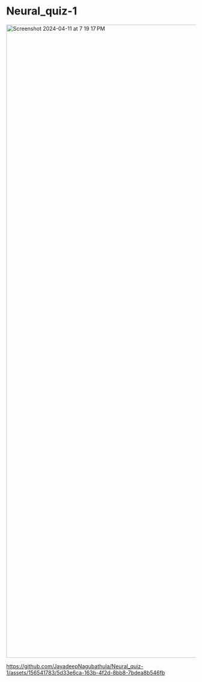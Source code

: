 # Neural_quiz-1
<img width="1680" alt="Screenshot 2024-04-11 at 7 19 17 PM" src="https://github.com/JayadeepNagubathula/Neural_quiz-1/assets/156541783/6c209401-d61f-48a1-bddd-9ae4757bb247">


https://github.com/JayadeepNagubathula/Neural_quiz-1/assets/156541783/5d33e6ca-163b-4f2d-8bb8-7bdea8b546fb

